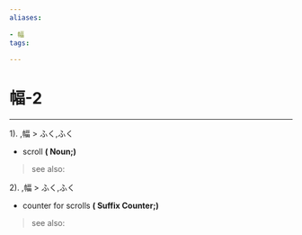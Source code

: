 ```yaml
---
aliases:
    
- 幅
tags:
    
---
```


# 幅-2
---
1).
,幅 > ふく,ふく

- scroll
**( Noun;)**
> see also: 
            
2).
,幅 > ふく,ふく

- counter for scrolls
**( Suffix Counter;)**
> see also: 
            